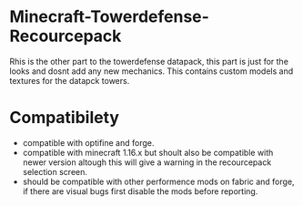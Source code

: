 # Minecraft-Towerdefense-Recourcepack
Rhis is the other part to the towerdefense datapack, this part is just for the looks and dosnt add any new mechanics. This contains custom models and textures for the datapck towers.

# Compatibilety
- compatible with optifine and forge.
- compatible with minecraft 1.16.x but shoult also be compatible with newer version altough this will give a warning in the recourcepack selection screen.
- should be compatible with other performence mods on fabric and forge, if there are visual bugs first disable the mods before reporting.
